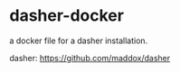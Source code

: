 # dasher-docker

a docker file for a dasher installation. 

dasher: https://github.com/maddox/dasher
